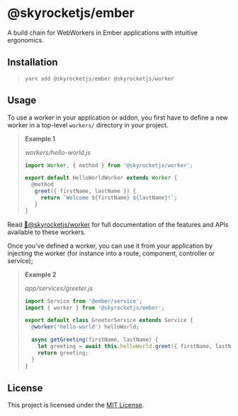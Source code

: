 # @skyrocketjs/ember

A build chain for WebWorkers in Ember applications with intuitive ergonomics.

## Installation

> ```cli
> yarn add @skyrocketjs/ember @skyrocketjs/worker
> ```

## Usage

To use a worker in your application or addon, you first have to define
a new worker in a top-level `workers/` directory in your project.

> **Example 1**
>
> _workers/hello-world.js_
>
> ```js
> import Worker, { method } from '@skyrocketjs/worker';
>
> export default HelloWorldWorker extends Worker {
>   @method
>    greet({ firstName, lastName }) {
>      return `Welcome ${firstName} ${lastName}!`;
>    }
> }
> ```

Read [🚀@skyrocketjs/worker](./packages/worker/README.md) for full documentation of the features and APIs available to these workers.

Once you've defined a worker, you can use it from your application
by injecting the worker (for instance into a route, component, controller or service);

> **Example 2**
>
> _app/services/greeter.js_
>
> ```js
> import Service from '@ember/service';
> import { worker } from '@skyrocketjs/ember';
>
> export default class GreeterService extends Service {
>   @worker('hello-world') helloWorld;
>
>   async getGreeting(firstName, lastName) {
>     let greeting = await this.helloWorld.greet({ firstName, lastName });
>     return greeting;
>   }
> }
> ```

## License

This project is licensed under the [MIT License](LICENSE.md).
